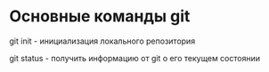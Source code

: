 # Основные команды git

git init - инициализация локального репозитория

git status - получить информацию от git о его текущем состоянии
